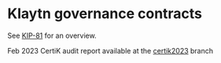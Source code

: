 # Klaytn governance contracts

See [KIP-81](https://github.com/klaytn/kips/blob/main/KIPs/kip-81.md) for an overview.

Feb 2023 CertiK audit report available at the [certik2023](https://github.com/klaytn/governance-contracts-audit/tree/certik2023) branch
